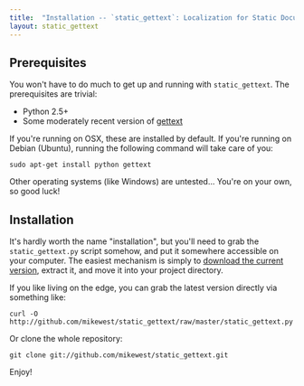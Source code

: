 ```yaml
---
title:  "Installation -- `static_gettext`: Localization for Static Documents"
layout: static_gettext
---
```


Prerequisites
-------------

You won't have to do much to get up and running with `static_gettext`.  The
prerequisites are trivial:

*   Python 2.5+
*   Some moderately recent version of [gettext][]

If you're running on OSX, these are installed by default.  If you're running
on Debian (Ubuntu), running the following command will take care of you:

    sudo apt-get install python gettext

Other operating systems (like Windows) are untested... You're on your own, so
good luck!

Installation
------------

It's hardly worth the name "installation", but you'll need to grab the
`static_gettext.py` script somehow, and put it somewhere accessible on
your computer.  The easiest mechanism is simply to [download the current
version][tarball], extract it, and move it into your project directory.

If you like living on the edge, you can grab the latest version directly
via something like:

    curl -O http://github.com/mikewest/static_gettext/raw/master/static_gettext.py

Or clone the whole repository:

    git clone git://github.com/mikewest/static_gettext.git

Enjoy!

[gettext]:  http://www.gnu.org/software/gettext/
[tarball]: http://github.com/mikewest/static_gettext/tarball/v0.9
